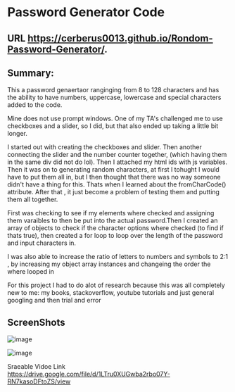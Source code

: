 # Password Generator Code

##  URL https://cerberus0013.github.io/Rondom-Password-Generator/.

## Summary:

This a password genaertaor ranginging from 8 to 128 characters and has the ability to have numbers, uppercase, lowercase and special characters added to the code.

Mine does not use prompt windows. One of my TA's challenged me to use checkboxes and a slider, so I did, but that also ended up taking a little bit longer.

I started out with creating the checkboxes and slider. Then another connecting the slider and the number counter together, (which having them in the same div did not do lol). Then I attached my html ids with js variables. Then it was on to generating random characters, at first I tohught I would have to put them all in, but I then thought that there was no way someone didn't have a thing for this. Thats when I learned about the fromCharCode() attribute. After that , it just become a problem of testing them and putting them all together.

First was checking to see if my elements where checked and assigning them varaibles to then be put into the actual password.Then I created an array of objects to check if the character options where checked (to find if thats true), then created a for loop to loop over the length of the password and input characters in.

I was also able to increase the ratio of letters to numbers and symbols to 2:1 , by increasing my object array instances and changeing the order the where looped in

For this project I had to do alot of research because this was all completely new to me: my books, stackoverflow, youtube tutorials and just general googling and then trial and error



## ScreenShots

![image](https://user-images.githubusercontent.com/76604281/107851462-62e49880-6dc7-11eb-8ceb-45b1e34ddf11.png)


![image](https://user-images.githubusercontent.com/76604281/107851475-7132b480-6dc7-11eb-97ca-dd46d8d54629.png)



Sraeable Vidoe Link https://drive.google.com/file/d/1LTru0XUGwba2rbo07Y-RN7kasoDFtoZS/view

